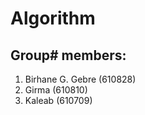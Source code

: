 # Algorithm 
## Group# members:
1.	Birhane G. Gebre	(610828)
2.	Girma 			(610810)
3.	Kaleab			(610709)
